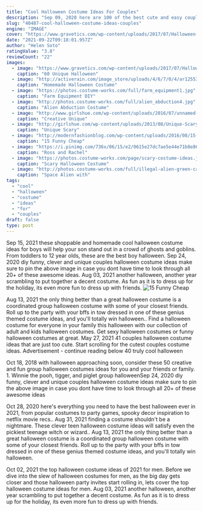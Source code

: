 ```yaml
---
title: "Cool Halloween Costume Ideas For Couples"
description: "Sep 09, 2020 here are 100 of the best cute and easy couples costume ideas to rock this halloween.  30 trendy halloween costume ideas. Everyone will think you are fairly cool in this couple's costume ..."
slug: "40487-cool-halloween-costume-ideas-couples"
engine: "IMAGE"
cover: "https://www.gravetics.com/wp-content/uploads/2017/07/Halloween-Costumes-Ideas-2017.jpg"
date: "2021-09-22T09:18:01.957Z"
author: "Helen Soto"
ratingValue: "3.8"
reviewCount: "22"
images:
  - image: "https://www.gravetics.com/wp-content/uploads/2017/07/Halloween-Costumes-Ideas-2017.jpg"
    caption: "60 Unique Halloween"
  - image: "http://activerain.com/image_store/uploads/4/6/7/0/4/ar125537346540764.jpg"
    caption: "Homemade Halloween Costume"
  - image: "https://photos.costume-works.com/full/farm_equipment1.jpg"
    caption: "Farm Equipment DIY"
  - image: "http://photos.costume-works.com/full/alien_abduction4.jpg"
    caption: "Alien Abduction Costume"
  - image: "http://www.girlshue.com/wp-content/uploads/2016/07/unnamed-file-2407.jpg"
    caption: "Creative Unique"
  - image: "http://girlshue.com/wp-content/uploads/2013/08/Unique-Scary-Halloween-Costume-Ideas-For-Couples-2013-2014-7.jpg"
    caption: "Unique Scary"
  - image: "http://modernfashionblog.com/wp-content/uploads/2016/08/15-Funny-Cheap-Easy-Homemade-Halloween-Costumes-2016-6.jpg"
    caption: "15 Funny Cheap"
  - image: "https://i.pinimg.com/736x/06/15/e2/0615e27dc7ae5e44e71b8e86f8ec717c.jpg"
    caption: "Ross and Rachel"
  - image: "https://photos.costume-works.com/page/scary-costume-ideas.jpg"
    caption: "Scary Halloween Costume"
  - image: "http://photos.costume-works.com/full/illegal-alien-green-card-costume.jpg"
    caption: "Space Alien with"
tags:
  - "cool"
  - "halloween"
  - "costume"
  - "ideas"
  - "for"
  - "couples"
draft: false
type: post
---
```


Sep 15, 2021 these shoppable and homemade cool halloween costume ideas for boys will help your son stand out in a crowd of ghosts and goblins. From toddlers to 12 year olds, these are the best boy halloween. Sep 24, 2020 diy funny, clever and unique couples halloween costume ideas make sure to pin the above image in case you dont have time to look through all 20+ of these awesome ideas. Aug 03, 2021 another halloween, another year scrambling to put together a decent costume. As fun as it is to dress up for the holiday, its even more fun to dress up with friends.
![15 Funny Cheap](http://modernfashionblog.com/wp-content/uploads/2016/08/15-Funny-Cheap-Easy-Homemade-Halloween-Costumes-2016-6.jpg "15 Funny Cheap")

Aug 13, 2021 the only thing better than a great halloween costume is a coordinated group halloween costume with some of your closest friends. Roll up to the party with your bffs in tow dressed in one of these genius themed costume ideas, and you&#39;ll totally win halloween.. Find a halloween costume for everyone in your family this halloween with our collection of adult and kids halloween costumes. Get sexy halloween costumes or funny halloween costumes at great. May 27, 2021 41 couples halloween costume ideas that are just too cute.  Start scrolling for the cutest couples costume ideas. Advertisement - continue reading below 40 truly cool halloween
<!--inArticleAds-->

<!--galleryOne-->

Oct 18, 2018 with halloween approaching soon, consider these 50 creative and fun group halloween costumes ideas for you and your friends or family. 1. Winnie the pooh, tigger, and piglet group halloweenSep 24, 2020 diy funny, clever and unique couples halloween costume ideas make sure to pin the above image in case you dont have time to look through all 20+ of these awesome ideas
<!--inArticleAds-->

<!--galleryTwo-->

Oct 28, 2020 here's everything you need to have the best halloween ever in 2021, from popular costumes to party games, spooky decor inspiration to netflix movie recs.. Aug 31, 2021 finding a costume shouldn't be a nightmare. These clever teen halloween costume ideas will satisfy even the pickiest teenage witch or wizard.. Aug 13, 2021 the only thing better than a great halloween costume is a coordinated group halloween costume with some of your closest friends. Roll up to the party with your bffs in tow dressed in one of these genius themed costume ideas, and you'll totally win halloween.
<!--galleryThree-->

Oct 02, 2021 the top halloween costume ideas of 2021 for men. Before we dive into the slew of halloween costumes for men, as the big day gets closer and those halloween party invites start rolling in, lets cover the top halloween costume ideas for men. Aug 03, 2021 another halloween, another year scrambling to put together a decent costume. As fun as it is to dress up for the holiday, its even more fun to dress up with friends.